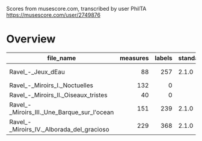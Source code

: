 Scores from musescore.com, transcribed by user PhilTA https://musescore.com/user/2749876


# Overview
|                 file_name                 |measures|labels|standard| annotators |reviewers|
|-------------------------------------------|-------:|-----:|--------|------------|---------|
|Ravel_-_Jeux_dEau                          |      88|   257|2.1.0   |Adrian Nagel|         |
|Ravel_-_Miroirs_I._Noctuelles              |     132|     0|        |            |         |
|Ravel_-_Miroirs_II._Oiseaux_tristes        |      40|     0|        |            |         |
|Ravel_-_Miroirs_III._Une_Barque_sur_l'ocean|     151|   239|2.1.0   |Adrian Nagel|         |
|Ravel_-_Miroirs_IV._Alborada_del_gracioso  |     229|   368|2.1.0   |Adrian Nagel|         |
